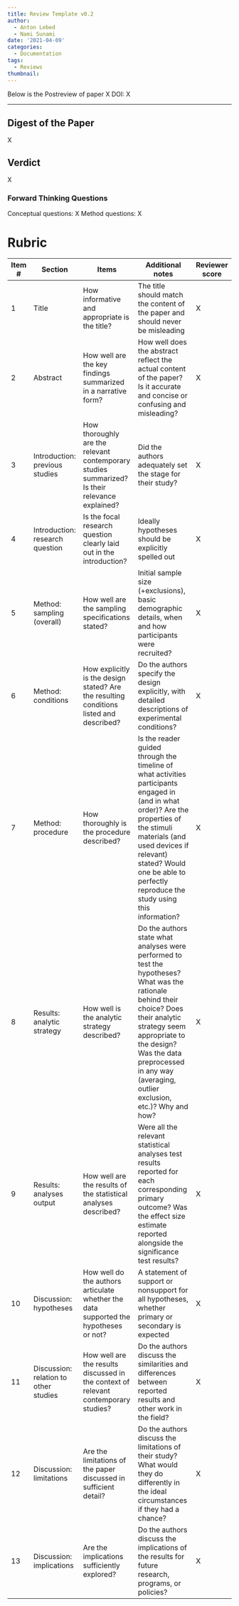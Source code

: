```yaml
---
title: Review Template v0.2
author:
  - Anton Lebed
  - Nami Sunami
date: '2021-04-09'
categories:
  - Documentation
tags:
  - Reviews
thumbnail:
---
```


Below is the Postreview of paper X
DOI: X

-----

## Digest of the Paper
X

## Verdict
X

### Forward Thinking Questions
Conceptual questions:
X
Method questions:
X





# Rubric
| Item # | Section                               | Items                                                                                          | Additional notes                                                                                                                                                                                                                                                           | Reviewer score|
|--------|---------------------------------------|------------------------------------------------------------------------------------------------|----------------------------------------------------------------------------------------------------------------------------------------------------------------------------------------------------------------------------------------------------------------------------|---------------|
| 1      | Title                                 | How informative and appropriate is the title?                                                  | The title should match the content of the paper and should never be misleading                                                                                                                                                                                             |        X      |
| 2      | Abstract                              | How well are the key findings summarized in a narrative form?                                  | How well does the abstract reflect the actual content of the paper? Is it accurate and concise or confusing and misleading?                                                                                                                                                |        X      |
| 3      | Introduction: previous studies        | How thoroughly are the relevant contemporary studies summarized? Is their relevance explained? | Did the authors adequately set the stage for their study?                                                                                                                                                                                                                  |        X      |
| 4      | Introduction: research question       | Is the focal research question clearly laid out in the introduction?                           | Ideally hypotheses should be explicitly spelled out                                                                                                                                                                                                                        |        X      |
| 5      | Method: sampling (overall)            | How well are the sampling specifications stated?                                               | Initial sample size (+exclusions), basic demographic details, when and how participants were recruited?                                                                                                                                                                    |        X      |
| 6      | Method: conditions                    | How explicitly is the design stated? Are the resulting conditions listed and described?        | Do the authors specify the design explicitly, with detailed descriptions of experimental conditions?                                                                                                                                                                       |        X      |
| 7      | Method: procedure                     | How thoroughly is the procedure described?                                                     | Is the reader guided through the timeline of what activities participants engaged in (and in what order)? Are the properties of the stimuli materials (and used devices if relevant) stated? Would one be able to perfectly reproduce the study using this information?    |        X      |
| 8      | Results: analytic strategy            | How well is the analytic strategy described?                                                   | Do the authors state what analyses were performed to test the hypotheses? What was the rationale behind their choice? Does their analytic strategy seem appropriate to the design? Was the data preprocessed in any way (averaging, outlier exclusion, etc.)? Why and how? |        X      |
| 9      | Results: analyses output              | How well are the results of the statistical analyses described?                                | Were all the relevant statistical analyses test results reported for each corresponding primary outcome? Was the effect size estimate reported alongside the significance test results?                                                                                    |        X      |
| 10     | Discussion: hypotheses                | How well do the authors articulate whether the data supported the hypotheses or not?           | A statement of support or nonsupport for all hypotheses, whether primary or secondary is expected                                                                                                                                                                          |        X      |
| 11     | Discussion: relation to other studies | How well are the results discussed in the context of relevant contemporary studies?            | Do the authors discuss the similarities and differences between reported results and other work in the field?                                                                                                                                                              |        X      |
| 12     | Discussion: limitations               | Are the limitations of the paper discussed in sufficient detail?                               | Do the authors discuss the limitations of their study? What would they do differently in the ideal circumstances if they had a chance?                                                                                                                                     |        X      |
| 13     | Discussion: implications              | Are the implications sufficiently explored?                                                    | Do the authors discuss the implications of the results for future research, programs, or policies?                                                                                                                                                                         |        X      |
